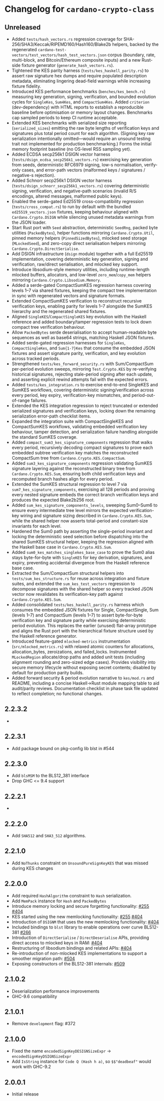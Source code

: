 # Changelog for `cardano-crypto-class`

## Unreleased

* Added `tests/hash_vectors.rs` regression coverage for SHA-256/SHA3/Keccak/RIPEMD160/Hash160/Blake2b helpers, backed by the regenerated `cardano-test-vectors/test_vectors/hash_test_vectors.json` corpus (boundary, rate, multi-block, and Bitcoin/Ethereum composite inputs) and a new Rust-side fixture generator (`generate_hash_vectors.rs`).
* Tightened the KES parity harness (`tests/kes_haskell_parity.rs`) to assert raw signature hex dumps and require populated description metadata, eliminating lingering dead-field warnings while increasing fixture fidelity.
* Introduced KES performance benchmarks (`benches/kes_bench.rs`) measuring key generation,
  signing, verification, and bounded evolution cycles for `SingleKes`, `Sum4Kes`, and
  `CompactSum4Kes`. Added `criterion` (dev-dependency) with HTML reports to establish a
  reproducible baseline before optimisation or memory layout changes. Benchmarks cap
  sampled periods to keep CI runtime acceptable.
* Extended KES benchmarks with serialized size reporting (`serialized_sizes`) emitting the raw
  byte lengths of verification keys and signatures plus total period count for each algorithm.
  (Signing key raw serialization intentionally omitted—would require an unsound testing trait
  not implemented for production benchmarking.) Forms the initial memory footprint baseline
  (no OS-level RSS sampling yet).
* Added ECDSA secp256k1 DSIGN vector harness (`tests/dsign_ecdsa_secp256k1_vectors.rs`) exercising key generation from seeds, deterministic RFC6979 signing, low-s normalisation, verify-only cases, and error-path vectors (malformed keys / signatures / negative-s rejection).
* Added Schnorr secp256k1 DSIGN vector harness (`tests/dsign_schnorr_secp256k1_vectors.rs`) covering deterministic signing, verification, and negative-path scenarios (invalid R/S encodings, altered messages, malformed public keys).
* Enabled the serde-gated Ed25519 cross-compatibility regression (`tests/cross_compat.rs`) to
  run by default with the bundled `ed25519_vectors.json` fixtures, keeping behaviour aligned
  with `Cardano.Crypto.DSIGN` while silencing unused metadata warnings from the JSON loader.
* Start Rust port with `Seed` abstraction, deterministic `SeedRng`, packed
  byte utilities (`PackedBytes`), helper functions mirroring
  `Cardano.Crypto.Util`, pinned memory helpers (`PinnedSizedBytes`), mlocked
  seed storage (`MLockedSeed`), and zero-copy direct serialisation helpers
  mirroring `Cardano.Crypto.DirectSerialise`.
* Add DSIGN infrastructure (`dsign` module) together with a full Ed25519
  implementation, covering deterministic key generation, signing and
  verification, raw/direct serialisation, and mlocked key support.
* Introduce libsodium-style memory utilities, including runtime-length
  mlocked buffers, allocators, and low-level `zero_mem`/`copy_mem` helpers
  mirroring `Cardano.Crypto.Libsodium.Memory`.
* Added a serde-gated CompactSumKES regression harness covering levels 1–7 via
  shared fixtures, keeping the compact tree implementation in sync with
  regenerated vectors and signature formats.
* Extended CompactSumKES verification to reconstruct recursive verification
  keys, enabling parity for levels 1–7 alongside the SumKES hierarchy and the
  regenerated shared fixtures.
* Aligned `SingleKES`/`CompactSingleKES` key evolution with the Haskell
  reference and added boundary/tamper regression tests to lock down compact
  tree verification behaviour.
* Allow `PackedBytes` serde deserialisation to accept human-readable byte
  sequences as well as base64 strings, matching Haskell JSON fixtures.
* Added serde-gated regression harnesses for `SingleKes`, `CompactSingleKes`,
  and `Sum{1-7}Kes` that consume the embedded JSON fixtures and assert
  signature parity, verification, and key evolution across tracked periods.
* Strengthened `tests/kes_forward_security.rs` with Sum/CompactSum per-period
  evolution sweeps, mirroring `Test.Crypto.KES` by re-verifying historical
  signatures, rejecting stale-period signing after each update, and asserting
  explicit rewind attempts fail with the expected errors.
* Added `tests/kes_integration.rs` to exercise end-to-end SingleKES and SumKES
  workflows, covering deterministic signing/verification across every period,
  key expiry, verification-key mismatches, and period-out-of-range failures.
* Extended the KES integration regression to reject truncated or extended
  serialized signatures and verification keys, locking down the remaining
  serialization error-path checklist items.
* Expanded the integration suite with CompactSingleKES and CompactSumKES
  workflows, validating embedded verification key behaviour, tamper
  detection, and serialization failure handling alongside the standard
  SumKES coverage.
* Added `compact_sum3_kes_signature_components` regression that walks every
  period, recursively decoding compact signatures to prove each embedded
  subtree verification key matches the reconstructed CompactSum tree from
  `Cardano.Crypto.KES.CompactSum`.
* Added `sum3_kes_signature_components` regression validating SumKES signature
  layering against the reconstructed binary tree from
  `Cardano.Crypto.KES.Sum`, ensuring both child verification keys and recomputed
  branch hashes align for every period.
* Extended the SumKES structural regression to level 7 via
  `sum7_kes_signature_components`, exercising all 128 periods and proving every
  nested signature embeds the correct branch verification keys and produces the
  expected Blake2b256 root.
* Added `sum_kes_signature_components_levels`, sweeping Sum0–Sum6 to ensure
  every intermediate tree level mirrors the expected verification-key wiring
  and signature sizing described in `Cardano.Crypto.KES.Sum`, while the shared
  helper now asserts total-period and constant-size invariants for each level.
* Hardened the Sum0 path by asserting the single-period invariant and locking
  the deterministic seed selection before dispatching into the shared SumKES
  structural helper, keeping the regression aligned with the Haskell base
  case in `Cardano.Crypto.KES.Sum`.
* Added `sum0_kes_matches_singlekes_base_case` to prove the Sum0 alias stays
  byte-for-byte with `SingleKES` for key derivation, signatures, and expiry,
  preventing accidental divergence from the Haskell reference base case.
* Extracted the Sum/CompactSum structural helpers into `tests/sum_kes_structure.rs`
  for reuse across integration and fixture suites, and extended the
  `sum_kes_test_vectors` regression to decompose signatures with the shared
  helper so every tracked JSON vector now revalidates its verification-key
  path against `Cardano.Crypto.KES.Sum`.
* Added consolidated `tests/kes_haskell_parity.rs` harness which consumes the
  embedded JSON fixtures for Single, CompactSingle, Sum (levels 1–7) and
  CompactSum (levels 1–7) to assert byte-for-byte verification key and signature
  parity while exercising deterministic period evolution. This replaces the
  earlier (unused) flat-array prototype and aligns the Rust port with the
  hierarchical fixture structure used by the Haskell reference generator.
* Introduced feature-gated `mlocked-metrics` instrumentation (`src/mlocked_metrics.rs`) with
  relaxed atomic counters for allocations, allocation_bytes, zeroizations, and failed_locks.
  Instrumented `MLockedRegion` allocate/drop paths and added unit tests (including alignment
  rounding and zero-sized edge cases). Provides visibility into secure memory lifecycle without
  exposing secret contents; disabled by default for production parity builds.
* Added forward security & period evolution narrative to `kes/mod.rs` and README, including a
  concise Haskell→Rust module mapping table to aid audit/parity reviews. Documentation checklist
  in phase task file updated to reflect completion; no functional changes.

## 2.2.3.2

*

## 2.2.3.1

* Add package bound on pkg-config lib blst in #544

## 2.2.3.0

* Add `blsMSM` to the BLS12_381 interface
* Drop GHC <= 9.4 support

## 2.2.2.1

*

## 2.2.2.0

* Add `SHA512` and `SHA3_512` algorithms.

## 2.2.1.0

* Add `NoThunks` constraint on `UnsoundPureSignKeyKES` that was missed during KES changes

## 2.2.0.0

* Add required `HashAlgorithm` constraint to `Hash` serialization.
* Add `MemPack` instance for `Hash` and `PackedBytes`
* Introduce memory locking and secure forgetting functionality:
  [#255](https://github.com/input-output-hk/cardano-base/pull/255)
  [#404](https://github.com/input-output-hk/cardano-base/pull/404)
* KES started using the new memlocking functionality:
  [#255](https://github.com/input-output-hk/cardano-base/pull/255)
  [#404](https://github.com/input-output-hk/cardano-base/pull/404)
* Introduction of `DSIGNM` that uses the new memlocking functionality:
  [#404](https://github.com/input-output-hk/cardano-base/pull/404)
* Included bindings to `blst` library to enable operations over curve BLS12-381
  [#266](https://github.com/input-output-hk/cardano-base/pull/266)
* Introduction of `DirectSerialise` / `DirectDeserialise` APIs, providing
  direct access to mlocked keys in RAM:
  [#404](https://github.com/input-output-hk/cardano-base/pull/404)
* Restructuring of libsodium bindings and related APIs:
  [#404](https://github.com/input-output-hk/cardano-base/pull/404)
* Re-introduction of non-mlocked KES implementations to support a smoother
  migration path:
  [#504](https://github.com/IntersectMBO/cardano-base/pull/504)
* Exposing constructors of the BLS12-381 internals: [#509](https://github.com/IntersectMBO/cardano-base/pull/509)

## 2.1.0.2

* Deserialization performance improvements
* GHC-9.6 compatibility

## 2.1.0.1

* Remove `development` flag: #372

## 2.1.0.0

* Fixed the name `encodedSignKeyDESIGNSizeExpr` -> `encodedSignKeyDSIGNSizeExpr`
* Add `IsString` instance for `Code Q (Hash h a)`, so `$$"deadbeaf"` would work with GHC-9.2

## 2.0.0.1

* Initial release
